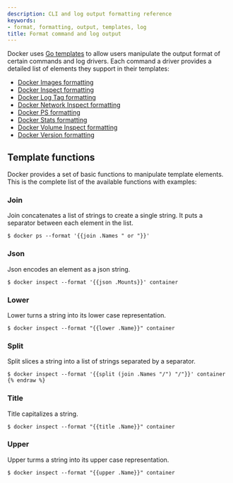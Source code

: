 ```yaml
---
description: CLI and log output formatting reference
keywords:
- format, formatting, output, templates, log
title: Format command and log output
---
```


Docker uses [Go templates](https://golang.org/pkg/text/template/) to allow users manipulate the output format
of certain commands and log drivers. Each command a driver provides a detailed
list of elements they support in their templates:

- [Docker Images formatting](../reference/commandline/images.md#formatting)
- [Docker Inspect formatting](../reference/commandline/inspect.md#examples)
- [Docker Log Tag formatting](logging/log_tags.md)
- [Docker Network Inspect formatting](../reference/commandline/network_inspect.md)
- [Docker PS formatting](../reference/commandline/ps.md#formatting)
- [Docker Stats formatting](../reference/commandline/stats.md#formatting)
- [Docker Volume Inspect formatting](../reference/commandline/volume_inspect.md)
- [Docker Version formatting](../reference/commandline/version.md#examples)

## Template functions

Docker provides a set of basic functions to manipulate template elements.
This is the complete list of the available functions with examples:

### Join

Join concatenates a list of strings to create a single string.
It puts a separator between each element in the list.

	$ docker ps --format '{{join .Names " or "}}'

### Json

Json encodes an element as a json string.

	$ docker inspect --format '{{json .Mounts}}' container

### Lower

Lower turns a string into its lower case representation.

	$ docker inspect --format "{{lower .Name}}" container

### Split

Split slices a string into a list of strings separated by a separator.

	$ docker inspect --format '{{split (join .Names "/") "/"}}' container
	{% endraw %}

### Title

Title capitalizes a string.

	$ docker inspect --format "{{title .Name}}" container

### Upper

Upper turms a string into its upper case representation.

	$ docker inspect --format "{{upper .Name}}" container

